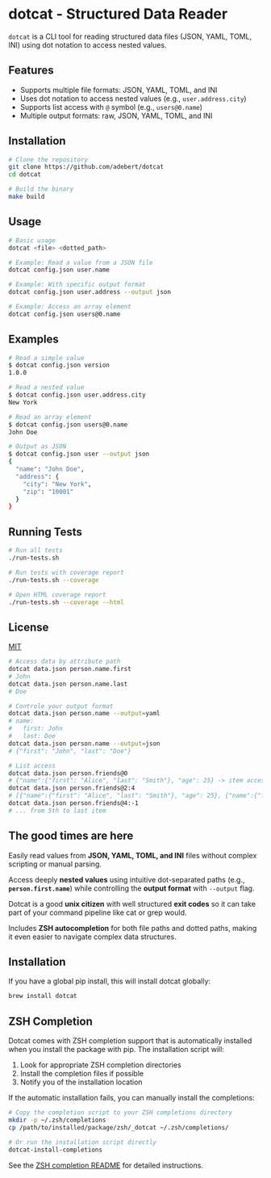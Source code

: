 # dotcat - Structured Data Reader

`dotcat` is a CLI tool for reading structured data files (JSON, YAML, TOML, INI) using dot notation to access nested values.

## Features

- Supports multiple file formats: JSON, YAML, TOML, and INI
- Uses dot notation to access nested values (e.g., `user.address.city`)
- Supports list access with `@` symbol (e.g., `users@0.name`)
- Multiple output formats: raw, JSON, YAML, TOML, and INI

## Installation

```bash
# Clone the repository
git clone https://github.com/adebert/dotcat
cd dotcat

# Build the binary
make build
```

## Usage

```bash
# Basic usage
dotcat <file> <dotted_path>

# Example: Read a value from a JSON file
dotcat config.json user.name

# Example: With specific output format
dotcat config.json user.address --output json

# Example: Access an array element
dotcat config.json users@0.name
```

## Examples

```bash
# Read a simple value
$ dotcat config.json version
1.0.0

# Read a nested value
$ dotcat config.json user.address.city
New York

# Read an array element
$ dotcat config.json users@0.name
John Doe

# Output as JSON
$ dotcat config.json user --output json
{
  "name": "John Doe",
  "address": {
    "city": "New York",
    "zip": "10001"
  }
}
```

## Running Tests

```bash
# Run all tests
./run-tests.sh

# Run tests with coverage report
./run-tests.sh --coverage

# Open HTML coverage report
./run-tests.sh --coverage --html
```

## License

[MIT](LICENSE)

```bash
# Access data by attribute path
dotcat data.json person.name.first
# John
dotcat data.json person.name.last
# Doe

# Controle your output format
dotcat data.json person.name --output=yaml
# name:
#   first: John
#   last: Doe
dotcat data.json person.name --output=json
# {"first": "John", "last": "Doe"}

# List access
dotcat data.json person.friends@0
# {"name":{"first": "Alice", "last": "Smith"}, "age": 25} -> item access
dotcat data.json person.friends@2:4
# [{"name":{"first": "Alice", "last": "Smith"}, "age": 25}, {"name":{"first": "Bob", "last": "Johnson"}, "age": 30}]  -> slice access
dotcat data.json person.friends@4:-1
# ... from 5th to last item
```

## The good times are here

Easily read values from **JSON, YAML, TOML, and INI** files without complex scripting or manual parsing.

Access deeply **nested values** using intuitive dot-separated paths (e.g., **`person.first.name`**) while controlling the **output format** with `--output` flag.

Dotcat is a good **unix citizen** with well structured **exit codes** so it can take part of your command pipeline like cat or grep would.

Includes **ZSH autocompletion** for both file paths and dotted paths, making it even easier to navigate complex data structures.

## Installation

If you have a global pip install, this will install dotcat globally:

```bash
brew install dotcat
```

## ZSH Completion

Dotcat comes with ZSH completion support that is automatically installed when you install the package with pip. The installation script will:

1. Look for appropriate ZSH completion directories
2. Install the completion files if possible
3. Notify you of the installation location

If the automatic installation fails, you can manually install the completions:

```bash
# Copy the completion script to your ZSH completions directory
mkdir -p ~/.zsh/completions
cp /path/to/installed/package/zsh/_dotcat ~/.zsh/completions/

# Or run the installation script directly
dotcat-install-completions
```

See the [ZSH completion README](zsh/README.md) for detailed instructions.
